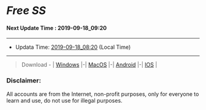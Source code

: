 
# *Free SS*

#### Next Update Time : 2019-09-18_09:20

---
* Updata Time: [2019-09-18_08:20](https://github.com/Geek-007/free-SS/blob/master/2019-09-18_08:20_FreeSS.txt) (Local Time)
---

> Download - | [Windows](https://github.com/shadowsocks/shadowsocks-windows/releases) |-| [MacOS](https://github.com/shadowsocks/shadowsocks-iOS/releases) |-| [Android](https://github.com/shadowsocks/shadowsocks-android/releases) |-| [IOS](https://itunes.apple.com/us/) |

### Disclaimer:
All accounts are from the Internet, non-profit purposes, only for everyone to learn and use, do not use for illegal purposes.
<br>
